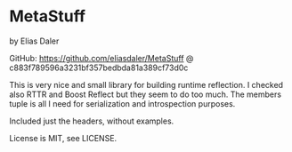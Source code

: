 MetaStuff
=========
by Elias Daler

GitHub: https://github.com/eliasdaler/MetaStuff
        @ c883f789596a3231bf357bedbda81a389cf73d0c

This is very nice and small library for building runtime reflection.
I checked also RTTR and Boost Reflect but they seem to do too much.
The members tuple is all I need for serialization and introspection purposes.

Included just the headers, without examples.

License is MIT, see LICENSE.
